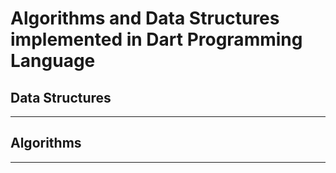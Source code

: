 # Algorithms and Data Structures implemented in Dart Programming Language


## Data Structures
---

## Algorithms
---